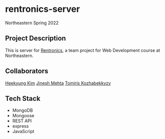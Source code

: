 # rentronics-server

Northeastern Spring 2022  

## Project Description
This is server for [Rentronics](), a team project for Web Development course at Northeastern.

## Collaborators

[Heekyung Kim](https://github.com/hkimkim)
[Jinesh Mehta](https://github.com/mehtajinesh)
[Tomiris Kozhabekkyzy](https://github.com/tomirisk)

## Tech Stack  
- MongoDB
- Mongoose
- REST API
- express
- JavaScript
